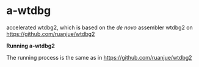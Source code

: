 # a-wtdbg
accelerated wtdbg2, which is based on the *de novo* assembler wtdbg2 on  https://github.com/ruanjue/wtdbg2 

**Running a-wtdbg2**

The running process is the same as in  https://github.com/ruanjue/wtdbg2 


